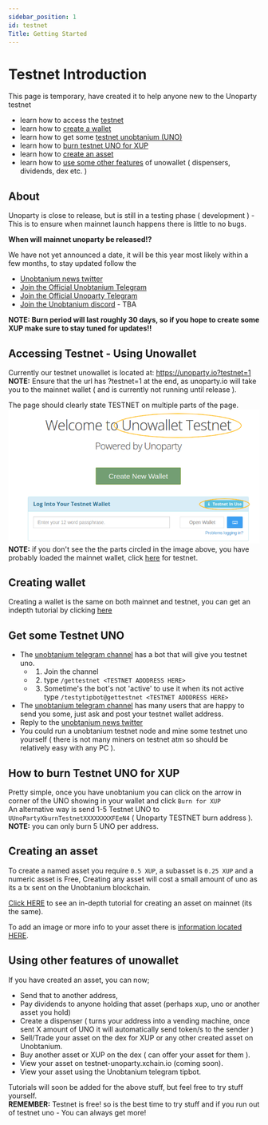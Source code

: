 ```yaml
---
sidebar_position: 1
id: testnet
Title: Getting Started
---
```


# Testnet Introduction

This page is temporary, have created it to help anyone new to the Unoparty testnet
- learn how to access the [testnet](#accessing-testnet---using-unowallet)
- learn how to [create a wallet](#creating-wallet)
- learn how to get some [testnet unobtanium (UNO)](#get-some-testnet-uno)
- learn how to [burn testnet UNO for XUP](#how-to-burn-testnet-uno-for-xup)
- learn how to [create an asset](#creating-an-asset)
- learn how to [use some other features](#using-other-features-of-unowallet) of unowallet ( dispensers, dividends, dex etc. )

## About

Unoparty is close to release, but is still in a testing phase ( development ) - This is to ensure when mainnet launch happens there is little to no bugs.

**When will mainnet unoparty be released!?**

We have not yet announced a date, it will be this year most likely within a few months, to stay updated follow the
- [Unobtanium news twitter](https://twitter.com/unobtanium_uno)
- [Join the Official Unobtanium Telegram](https://t.me/unobtaniumuno)
- [Join the Official Unoparty Telegram](https://t.me/unoparty)
- [Join the Unobtanium discord](https://discord.gg/TBA) - TBA

**NOTE: Burn period will last roughly 30 days, so if you hope to create some XUP make sure to stay tuned for updates!!**

## Accessing Testnet - Using Unowallet

Currently our testnet unowallet is located at: https://unoparty.io?testnet=1  
**NOTE:** Ensure that the url has ?testnet=1 at the end, as unoparty.io will take you to the mainnet wallet ( and is currently not running until release ).

The page should clearly state TESTNET on multiple parts of the page.
![Check-Testnet Image](/img/tutorial/testnet/checkiftestnet.png)  
**NOTE:** if you don't see the the parts circled in the image above, you have probably loaded the mainnet wallet, click [here](https://unoparty.io?testnet=1) for testnet.

## Creating wallet  
Creating a wallet is the same on both mainnet and testnet, you can get an indepth tutorial by clicking [here](/docs/wallets/tuts/getting-started)

## Get some Testnet UNO

- The [unobtanium telegram channel](https://t.me/unobtaniumuno) has a bot that will give you testnet uno.
  - 1. Join the channel
  - 2. type ```/gettestnet <TESTNET ADDDRESS HERE>```
  - 3. Sometime's the bot's not 'active' to use it when its not active type ```/testytipbot@gettestnet <TESTNET ADDDRESS HERE>```
- The [unobtanium telegram channel](https://t.me/unobtaniumuno) has many users that are happy to send you some, just ask and post your testnet wallet address.
- Reply to the [unobtanium news twitter](https://twitter.com/unobtanium_uno)
- You could run a unobtanium testnet node and mine some testnet uno yourself ( there is not many miners on testnet atm so should be relatively easy with any PC ).

## How to burn Testnet UNO for XUP

Pretty simple, once you have unobtanium you can click on the arrow in corner of the UNO showing in your wallet and click ```Burn for XUP```  
An alternative way is send 1-5 Testnet UNO to ```UUnoPartyXburnTestnetXXXXXXXXFEeN4``` ( Unoparty TESTNET burn address ).  
**NOTE:** you can only burn 5 UNO per address.

## Creating an asset

To create a named asset you require ```0.5 XUP```, a subasset is ```0.25 XUP``` and a numeric asset is Free, Creating any asset will cost a small amount of uno as its a tx sent on the Unobtanium blockchain.

[Click HERE](/docs/wallets/tuts/create-token) to see an in-depth tutorial for creating an asset on mainnet (its the same).

To add an image or more info to your asset there is [information located HERE](/docs/assets/enhanced-asset).

## Using other features of unowallet

If you have created an asset, you can now;
- Send that to another address,
- Pay dividends to anyone holding that asset (perhaps xup, uno or another asset you hold)
- Create a dispenser ( turns your address into a vending machine, once sent X amount of UNO it will automatically send token/s to the sender )
- Sell/Trade your asset on the dex for XUP or any other created asset on Unobtanium.
- Buy another asset or XUP on the dex ( can offer your asset for them ).
- View your asset on testnet-unoparty.xchain.io (coming soon).
- View your asset using the Unobtanium telegram tipbot.

Tutorials will soon be added for the above stuff, but feel free to try stuff yourself.  
**REMEMBER:** Testnet is free! so is the best time to try stuff and if you run out of testnet uno - You can always get more!
